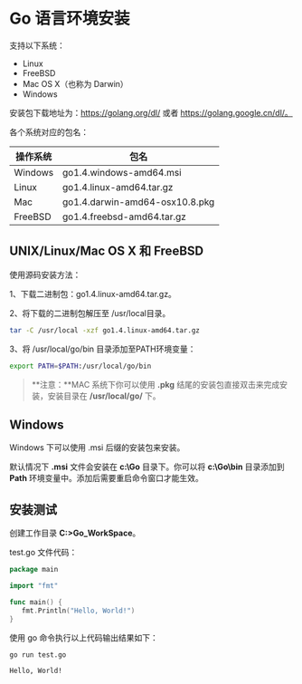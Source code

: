 # Go 语言环境安装

支持以下系统：

- Linux
- FreeBSD
- Mac OS X（也称为 Darwin）
- Windows

安装包下载地址为：https://golang.org/dl/ 或者 https://golang.google.cn/dl/。

各个系统对应的包名：

| 操作系统 | 包名                           |
| -------- | ------------------------------ |
| Windows  | go1.4.windows-amd64.msi        |
| Linux    | go1.4.linux-amd64.tar.gz       |
| Mac      | go1.4.darwin-amd64-osx10.8.pkg |
| FreeBSD  | go1.4.freebsd-amd64.tar.gz     |

## UNIX/Linux/Mac OS X 和 FreeBSD

使用源码安装方法：

1、下载二进制包：go1.4.linux-amd64.tar.gz。

2、将下载的二进制包解压至 /usr/local目录。

```bash
tar -C /usr/local -xzf go1.4.linux-amd64.tar.gz
```

3、将 /usr/local/go/bin  目录添加至PATH环境变量：

```bash
export PATH=$PATH:/usr/local/go/bin
```

> **注意：**MAC 系统下你可以使用 **.pkg** 结尾的安装包直接双击来完成安装，安装目录在 **/usr/local/go/** 下。

## Windows

Windows 下可以使用 .msi 后缀的安装包来安装。

默认情况下 **.msi** 文件会安装在 **c:\Go** 目录下。你可以将 **c:\Go\bin** 目录添加到 **Path** 环境变量中。添加后需要重启命令窗口才能生效。

## 安装测试

创建工作目录  **C:\>Go_WorkSpace**。

test.go 文件代码：

```go
package main

import "fmt"

func main() {
   fmt.Println("Hello, World!")
}
```

使用 go 命令执行以上代码输出结果如下：

```bash
go run test.go

Hello, World!
```

